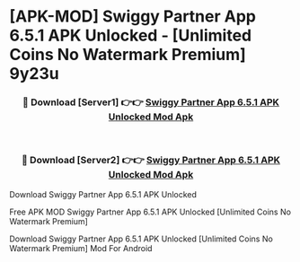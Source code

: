# [APK-MOD] Swiggy Partner App 6.5.1 APK Unlocked - [Unlimited Coins No Watermark Premium] 9y23u



<div align="center">
<h3>🔴 Download [Server1] 👉👉 <a href="https://momento.my/?title=Swiggy_Partner_App_6.5.1_APK_Unlocked">Swiggy Partner App 6.5.1 APK Unlocked Mod Apk</a></h3><br>

<h3>🔴 Download [Server2] 👉👉 <a href="https://momento.my/?title=Swiggy_Partner_App_6.5.1_APK_Unlocked">Swiggy Partner App 6.5.1 APK Unlocked Mod Apk</a></h3>
</div>



Download Swiggy Partner App 6.5.1 APK Unlocked 

Free APK MOD Swiggy Partner App 6.5.1 APK Unlocked [Unlimited Coins No Watermark Premium]

Download Swiggy Partner App 6.5.1 APK Unlocked [Unlimited Coins No Watermark Premium] Mod For Android
